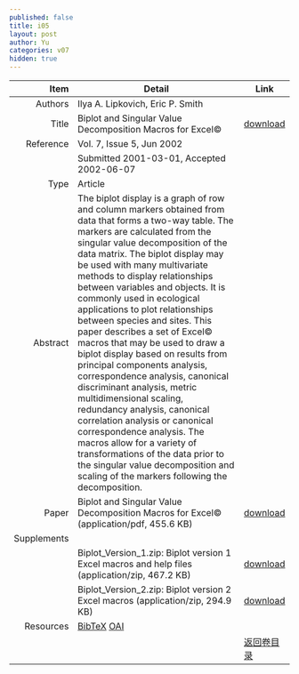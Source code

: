 ```yaml
---
published: false
title: i05
layout: post
author: Yu
categories: v07
hidden: true
---
```


| Item | Detail | Link |
|---:|---|---|
| Authors | Ilya A. Lipkovich, Eric P. Smith| |
| Title |Biplot and Singular Value Decomposition Macros for Excel© | [download](http://www.jstatsoft.org/v07/i05/paper) |
| Reference |Vol. 7, Issue 5, Jun 2002 | |
| | Submitted 2001-03-01, Accepted 2002-06-07| | 
| Type | Article| |
| Abstract | The biplot display is a graph of row and column markers obtained from data that forms a two-way table.  The markers are calculated from the singular value decomposition of the data matrix.  The biplot display may be used with many multivariate methods to display relationships between variables and objects.  It is commonly used in ecological applications to plot relationships between species and sites.  This paper describes a set of Excel© macros that may be used to draw a biplot display based on results from principal components analysis, correspondence analysis, canonical discriminant analysis, metric multidimensional scaling, redundancy analysis, canonical correlation analysis or canonical correspondence analysis.  The macros allow for a variety of transformations of the data prior to the singular value decomposition and scaling of the markers following the decomposition.| |
| Paper | Biplot and Singular Value Decomposition Macros for Excel©  (application/pdf, 455.6 KB)| [download](http://www.jstatsoft.org/v07/i05/paper) |
| Supplements | | |
| |Biplot_Version_1.zip: Biplot version 1 Excel macros and help files  (application/zip, 467.2 KB)|  [download](http://www.jstatsoft.org/v07/i05/supp/1) |
| |Biplot_Version_2.zip: Biplot version 2 Excel macros  (application/zip, 294.9 KB)|  [download](http://www.jstatsoft.org/v07/i05/supp/2) |
| Resources | [BibTeX](http://www.jstatsoft.org/v07/i05/bibtex) [OAI](http://www.jstatsoft.org/oai?verb=GetRecord&identifier=oai.jstatsoft/v07/i05&prefix=oai_dc)| |
| |  | [返回卷目录]({{site.baseurl}}/volume/v07.html) |